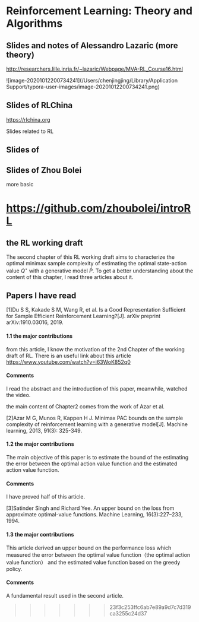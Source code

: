 # Reinforcement Learning: Theory and Algorithms

## Slides and notes  of Alessandro Lazaric (more theory)

http://researchers.lille.inria.fr/~lazaric/Webpage/MVA-RL_Course16.html

![image-20201012200734241](/Users/chenjingjing/Library/Application Support/typora-user-images/image-20201012200734241.png)

## Slides of RLChina

https://rlchina.org 

Slides related to RL 

## Slides of 

## Slides of Zhou Bolei

more basic

https://github.com/zhoubolei/introRL
=======
## the RL working draft

The second chapter of this RL working draft aims to characterize the optimal minimax sample complexity of estimating the optimal state-action value $Q^{\star}$ with a generative model $\hat{P}$. To get a better understanding about the content of this chapter, I read three articles about it. 

## Papers I have read

[1]Du S S, Kakade S M, Wang R, et al. Is a Good Representation Sufficient for Sample Efficient Reinforcement Learning?[J]. arXiv preprint arXiv:1910.03016, 2019.

#### 1.1 the major contributions
from this article, I know the motivation of the 2nd Chapter of the working draft of RL. There is an useful link about this article https://www.youtube.com/watch?v=i63WoK852q0
#### Comments
I read the abstract and the introduction of this paper, meanwhile, watched the video. 


the main content of Chapter2 comes from the work of Azar et al.

[2]Azar M G, Munos R, Kappen H J. Minimax PAC bounds on the sample complexity of reinforcement learning with a generative model[J]. Machine learning, 2013, 91(3): 325-349.

#### 1.2 the major contributions
The main objective of this paper is to estimate the bound of the estimating the error between the optimal action value function and the estimated action value function.
#### Comments
I have proved half of this article.

[3]Satinder Singh and Richard Yee. An upper bound on the loss from approximate optimal-value functions. Machine Learning, 16(3):227–233, 1994.

#### 1.3 the major contributions
This article derived an upper bound on the performance loss which measured the error between the optimal value function（the optimal action value function） and the estimated value function based on the greedy policy. 
#### Comments
A fundamental result used in the second article. 

>>>>>>> 23f3c253ffc6ab7e89a9d7c7d319ca3255c24d37

